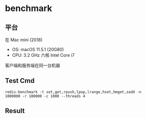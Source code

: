# benchmark

## 平台

在 Mac mini (2018)

- OS: macOS 11.5.1 (20G80)
- CPU: 3.2 GHz 六核 Intel Core i7

客户端和服务端在同一台机器

## Test Cmd

```shell
redis-benchmark -t set,get,rpush,lpop,lrange,hset,hmget,zadd -n 1000000 -r 100000 -c 1000 --threads 4
```

## Result
